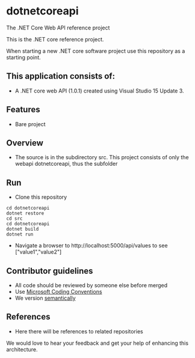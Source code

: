 # dotnetcoreapi
The .NET Core Web API reference project

This is the .NET core reference project. 

When starting a new .NET core software project use this repository as a starting point.

## This application consists of:

*   A .NET core web API (1.0.1) created using Visual Studio 15 Update 3.

## Features

*   Bare project

## Overview
* The source is in the subdirectory src. This project consists of only the webapi dotnetcoreapi, thus the subfolder

## Run 

*   Clone this repository
```
cd dotnetcoreapi
dotnet restore
cd src
cd dotnetcoreapi
dotnet build
dotnet run
```
*   Navigate a browser to http://localhost:5000/api/values to see ["value1","value2"]

## Contributor guidelines
* All code should be reviewed by someone else before merged
* Use [Microsoft Coding Conventions](https://msdn.microsoft.com/en-us/library/ff926074.aspx)
* We version [semantically](http://semver.org/)

## References
* Here there will be references to related repositories

We would love to hear your feedback and get your help of enhancing this architecture. 

## 
